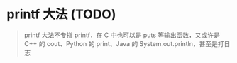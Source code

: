 # printf 大法 (TODO)

> printf 大法不专指 printf，在 C 中也可以是 puts 等输出函数，又或许是 C++ 的 cout、Python 的 print、Java 的 System.out.println，甚至是打日志